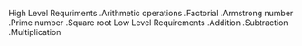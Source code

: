 High Level Requriments
.Arithmetic operations
.Factorial
.Armstrong number
.Prime number
.Square root
Low Level Requirements
.Addition
.Subtraction
.Multiplication
